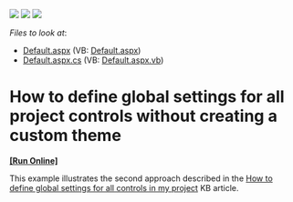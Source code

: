 <!-- default badges list -->
![](https://img.shields.io/endpoint?url=https://codecentral.devexpress.com/api/v1/VersionRange/128566497/14.2.3%2B)
[![](https://img.shields.io/badge/Open_in_DevExpress_Support_Center-FF7200?style=flat-square&logo=DevExpress&logoColor=white)](https://supportcenter.devexpress.com/ticket/details/T186082)
[![](https://img.shields.io/badge/📖_How_to_use_DevExpress_Examples-e9f6fc?style=flat-square)](https://docs.devexpress.com/GeneralInformation/403183)
<!-- default badges end -->
<!-- default file list -->
*Files to look at*:

* [Default.aspx](./CS/WebSite/Default.aspx) (VB: [Default.aspx](./VB/WebSite/Default.aspx))
* [Default.aspx.cs](./CS/WebSite/Default.aspx.cs) (VB: [Default.aspx.vb](./VB/WebSite/Default.aspx.vb))
<!-- default file list end -->
# How to define global settings for all project controls without creating a custom theme
<!-- run online -->
**[[Run Online]](https://codecentral.devexpress.com/t186082/)**
<!-- run online end -->


This example illustrates the second approach described in the <a href="https://www.devexpress.com/Support/Center/p/KA18916">How to define global settings for all controls in my project</a> KB article.

<br/>


